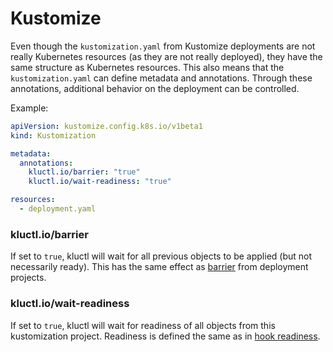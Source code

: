 <!-- This comment is uncommented when auto-synced to www-kluctl.io

---
title: "Kustomize"
linkTitle: "Kustomize"
weight: 4
description: >
  Annotations on the kustomization.yaml resource
---
-->

# Kustomize

Even though the `kustomization.yaml` from Kustomize deployments are not really Kubernetes resources (as they are not
really deployed), they have the same structure as Kubernetes resources. This also means that the `kustomization.yaml`
can define metadata and annotations. Through these annotations, additional behavior on the deployment can be controlled.

Example:
```yaml
apiVersion: kustomize.config.k8s.io/v1beta1
kind: Kustomization

metadata:
  annotations:
    kluctl.io/barrier: "true"
    kluctl.io/wait-readiness: "true"

resources:
  - deployment.yaml
```

### kluctl.io/barrier
If set to `true`, kluctl will wait for all previous objects to be applied (but not necessarily ready). This has the
same effect as [barrier](../../deployments/deployment-yml.md#barriers) from deployment projects.

### kluctl.io/wait-readiness
If set to `true`, kluctl will wait for readiness of all objects from this kustomization project. Readiness is defined
the same as in [hook readiness](../../deployments/readiness.md).
